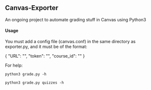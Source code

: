 ## Canvas-Exporter

An ongoing project to automate grading stuff in Canvas using Python3

#### Usage

You must add a config file (canvas.conf) in the same directory as exporter.py,
and it must be of the format:

{
    "URL": "",
    "token": "",
    "course_id": ""
}

For help: 

`python3 grade.py -h`

`python3 grade.py quizzes -h`
